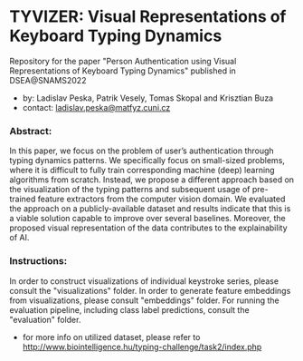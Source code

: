 # TYVIZER: Visual Representations of Keyboard Typing Dynamics
Repository for the paper "Person Authentication using Visual Representations of Keyboard Typing Dynamics" published in DSEA@SNAMS2022
- by: Ladislav Peska, Patrik Vesely, Tomas Skopal and Krisztian Buza
- contact: ladislav.peska@matfyz.cuni.cz

### Abstract:
In this paper, we focus on the problem of user’s
authentication through typing dynamics patterns. We specifically
focus on small-sized problems, where it is difficult to fully
train corresponding machine (deep) learning algorithms from
scratch. Instead, we propose a different approach based on the
visualization of the typing patterns and subsequent usage of pre-
trained feature extractors from the computer vision domain. We
evaluated the approach on a publicly-available dataset and results
indicate that this is a viable solution capable to improve over
several baselines. Moreover, the proposed visual representation
of the data contributes to the explainability of AI.

### Instructions:
In order to construct visualizations of individual keystroke series, please consult the "visualizations" folder. In order to generate feature embeddings from visualizations, please consult "embeddings" folder. For running the evaluation pipeline, including class label predictions, consult the "evaluation" folder.
- for more info on utilized dataset, please refer to http://www.biointelligence.hu/typing-challenge/task2/index.php
